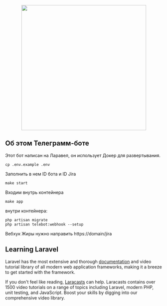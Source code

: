 <p align="center"><a href="https://laravel.com" target="_blank"><img src="https://raw.githubusercontent.com/laravel/art/master/logo-lockup/5%20SVG/2%20CMYK/1%20Full%20Color/laravel-logolockup-cmyk-red.svg" width="400"></a></p>

## Об этом Телеграмм-боте

Этот бот написан на Ларавел, он использует Докер для развертывания. 

``` 
cp .env.example .env
```
Заполнить в нем ID бота и ID Jira 
```
make start
```
Входим внутрь контейнера
```
make app
```
внутри контейнера:
```
php artisan migrate
php artisan telebot:webhook --setup 
```
Вебхук Жиры нужно направить 
https://domain/jira

## Learning Laravel

Laravel has the most extensive and thorough [documentation](https://laravel.com/docs) and video tutorial library of all modern web application frameworks, making it a breeze to get started with the framework.

If you don't feel like reading, [Laracasts](https://laracasts.com) can help. Laracasts contains over 1500 video tutorials on a range of topics including Laravel, modern PHP, unit testing, and JavaScript. Boost your skills by digging into our comprehensive video library.
